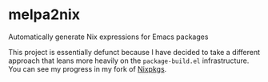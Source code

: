 # melpa2nix
Automatically generate Nix expressions for Emacs packages

This project is essentially defunct because I have decided to take a different approach that leans more heavily on the `package-build.el` infrastructure. You can see my progress in my fork of [Nixpkgs](https://github.com/ttuegel/nixpkgs/blob/emacs-packages/pkgs/build-support/emacs/melpa2nix.el).
